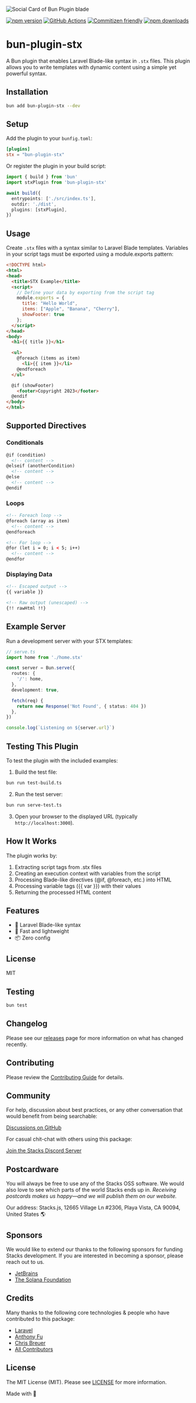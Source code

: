 ![Social Card of Bun Plugin blade](https://github.com/stacksjs/bun-plugin-stx/blob/main/.github/art/cover.jpg)

[![npm version][npm-version-src]][npm-version-href]
[![GitHub Actions][github-actions-src]][github-actions-href]
[![Commitizen friendly](https://img.shields.io/badge/commitizen-friendly-brightgreen.svg)](http://commitizen.github.io/cz-cli/)
[![npm downloads][npm-downloads-src]][npm-downloads-href]
<!-- [![Codecov][codecov-src]][codecov-href] -->

# bun-plugin-stx

A Bun plugin that enables Laravel Blade-like syntax in `.stx` files. This plugin allows you to write templates with dynamic content using a simple yet powerful syntax.

## Installation

```bash
bun add bun-plugin-stx --dev
```

## Setup

Add the plugin to your `bunfig.toml`:

```toml
[plugins]
stx = "bun-plugin-stx"
```

Or register the plugin in your build script:

```ts
import { build } from 'bun'
import stxPlugin from 'bun-plugin-stx'

await build({
  entrypoints: ['./src/index.ts'],
  outdir: './dist',
  plugins: [stxPlugin],
})
```

## Usage

Create `.stx` files with a syntax similar to Laravel Blade templates. Variables in your script tags must be exported using a module.exports pattern:

```html
<!DOCTYPE html>
<html>
<head>
  <title>STX Example</title>
  <script>
    // Define your data by exporting from the script tag
    module.exports = {
      title: "Hello World",
      items: ["Apple", "Banana", "Cherry"],
      showFooter: true
    };
  </script>
</head>
<body>
  <h1>{{ title }}</h1>

  <ul>
    @foreach (items as item)
      <li>{{ item }}</li>
    @endforeach
  </ul>

  @if (showFooter)
    <footer>Copyright 2023</footer>
  @endif
</body>
</html>
```

## Supported Directives

### Conditionals

```html
@if (condition)
  <!-- content -->
@elseif (anotherCondition)
  <!-- content -->
@else
  <!-- content -->
@endif
```

### Loops

```html
<!-- Foreach loop -->
@foreach (array as item)
  <!-- content -->
@endforeach

<!-- For loop -->
@for (let i = 0; i < 5; i++)
  <!-- content -->
@endfor
```

### Displaying Data

```html
<!-- Escaped output -->
{{ variable }}

<!-- Raw output (unescaped) -->
{!! rawHtml !!}
```

## Example Server

Run a development server with your STX templates:

```ts
// serve.ts
import home from './home.stx'

const server = Bun.serve({
  routes: {
    '/': home,
  },
  development: true,

  fetch(req) {
    return new Response('Not Found', { status: 404 })
  },
})

console.log(`Listening on ${server.url}`)
```

## Testing This Plugin

To test the plugin with the included examples:

1. Build the test file:

```bash
bun run test-build.ts
```

2. Run the test server:

```bash
bun run serve-test.ts
```

3. Open your browser to the displayed URL (typically `http://localhost:3000`).

## How It Works

The plugin works by:

1. Extracting script tags from .stx files
2. Creating an execution context with variables from the script
3. Processing Blade-like directives (@if, @foreach, etc.) into HTML
4. Processing variable tags ({{ var }}) with their values
5. Returning the processed HTML content

## Features

- 🦋 Laravel Blade-like syntax
- 🚀 Fast and lightweight
- 📦 Zero config

## License

MIT

## Testing

```bash
bun test
```

## Changelog

Please see our [releases](https://github.com/stacksjs/bun-plugin-stx/releases) page for more information on what has changed recently.

## Contributing

Please review the [Contributing Guide](https://github.com/stacksjs/contributing) for details.

## Community

For help, discussion about best practices, or any other conversation that would benefit from being searchable:

[Discussions on GitHub](https://github.com/stacksjs/stacks/discussions)

For casual chit-chat with others using this package:

[Join the Stacks Discord Server](https://discord.gg/stacksjs)

## Postcardware

You will always be free to use any of the Stacks OSS software. We would also love to see which parts of the world Stacks ends up in. _Receiving postcards makes us happy—and we will publish them on our website._

Our address: Stacks.js, 12665 Village Ln #2306, Playa Vista, CA 90094, United States 🌎

## Sponsors

We would like to extend our thanks to the following sponsors for funding Stacks development. If you are interested in becoming a sponsor, please reach out to us.

- [JetBrains](https://www.jetbrains.com/)
- [The Solana Foundation](https://solana.com/)

## Credits

Many thanks to the following core technologies & people who have contributed to this package:

- [Laravel](https://laravel.com)
- [Anthony Fu](https://github.com/antfu)
- [Chris Breuer](https://github.com/chrisbbreuer)
- [All Contributors](../../contributors)

## License

The MIT License (MIT). Please see [LICENSE](https://github.com/stacksjs/bun-plugin-stx/tree/main/LICENSE.md) for more information.

Made with 💙

<!-- Badges -->
[npm-version-src]: <https://img.shields.io/npm/v/bun-plugin-stx?style=flat-square>
[npm-version-href]: <https://npmjs.com/package/bun-plugin-stx>
[npm-downloads-src]: <https://img.shields.io/npm/dm/bun-plugin-stx?style=flat-square>
[npm-downloads-href]: <https://npmjs.com/package/bun-plugin-stx>
[github-actions-src]: <https://img.shields.io/github/actions/workflow/status/stacksjs/bun-plugin-stx/ci.yml?style=flat-square&branch=main>
[github-actions-href]: <https://github.com/stacksjs/bun-plugin-stx/actions?query=workflow%3Aci>

<!-- [codecov-src]: https://img.shields.io/codecov/c/gh/stacksjs/bun-plugin-stx/main?style=flat-square
[codecov-href]: https://codecov.io/gh/stacksjs/bun-plugin-stx -->
